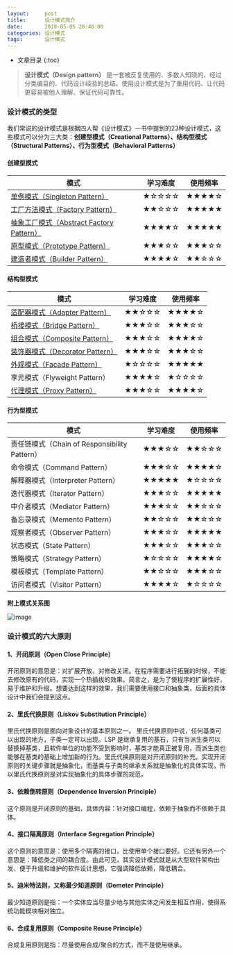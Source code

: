 ```yaml
---
layout:     post
title:      设计模式简介
date:       2018-05-05 20:48:00
categories: 设计模式
tags:       设计模式
---
```


* 文章目录
{:toc}

> **设计模式（Design pattern）** 是一套被反复使用的、多数人知晓的、经过分类编目的、代码设计经验的总结。使用设计模式是为了重用代码、让代码更容易被他人理解、保证代码可靠性。



### 设计模式的类型

我们常说的设计模式是根据四人帮《设计模式》一书中提到的23种设计模式，这些模式可以分为三大类：**创建型模式（Creational Patterns）、结构型模式（Structural Patterns）、行为型模式（Behavioral Patterns）**


#### 创建型模式

模式 | 学习难度 | 使用频率
---|---|---
[单例模式（Singleton Pattern）](https://yaokuan.github.io/2018/05/06/Singleton-Pattern/)|★☆☆☆☆|★★★★☆
[工厂方法模式（Factory Pattern）](https://yaokuan.github.io/2018/05/11/Factory-Function-Pattern/)|★★☆☆☆|★★★★★
[抽象工厂模式（Abstract Factory Pattern）](https://yaokuan.github.io/2018/05/11/Abstract-Factory-Pattern/)|★★★★☆|★★★★★
[原型模式（Prototype Pattern）](https://yaokuan.github.io/2018/05/13/Prototype-Design-Patern/)|★★★☆☆|★★★☆☆
[建造者模式（Builder Pattern）](https://yaokuan.github.io/2018/05/12/Builder-Design-Pattern/)|★★★★☆|★★☆☆☆

#### 结构型模式 

模式 | 学习难度 | 使用频率
---|---|---
[适配器模式（Adapter Pattern）](https://yaokuan.github.io/2018/05/25/Adapter-Design-Pattern/)|★★☆☆☆|★★★★☆
[桥接模式（Bridge Pattern）](https://yaokuan.github.io/2018/05/26/Bridge-Design-Pattern/)|★★★☆☆|★★★☆☆
[组合模式（Composite Pattern）](https://yaokuan.github.io/2018/06/02/Design-Pattern-Composite/)|★★★☆☆|★★★★☆
[装饰器模式（Decorator Pattern）](https://yaokuan.github.io/2018/05/01/decorate-design-pattern/)|★★★☆☆|★★★☆☆
[外观模式（Facade Pattern）](https://yaokuan.github.io/2018/05/27/Facade-Design-Pattern/)|★☆☆☆☆|★★★★★
享元模式（Flyweight Pattern）|★★★★☆|★☆☆☆☆
[代理模式（Proxy Pattern）](https://yaokuan.github.io/2018/06/02/Proxy-Design-Pattern/)|★★★☆☆|★★★★☆

#### 行为型模式

模式 | 学习难度 | 使用频率
---|---|---
责任链模式（Chain of Responsibility Pattern）|★★★☆☆|★★☆☆☆
命令模式（Command Pattern）|★★★☆☆|★★★★☆
解释器模式（Interpreter Pattern）|★★★★★|★☆☆☆☆
迭代器模式（Iterator Pattern）|★★★☆☆|★★★★★
中介者模式（Mediator Pattern）|★★★☆☆|★★☆☆☆
备忘录模式（Memento Pattern）|★★☆☆☆|★★☆☆☆
观察者模式（Observer Pattern）|★★★☆☆|★★★★★
状态模式（State Pattern）|★★★☆☆|★★★☆☆
策略模式（Strategy Pattern）|★☆☆☆☆|★★★★☆
模板模式（Template Pattern）|★★☆☆☆|★★★☆☆
访问者模式（Visitor Pattern）|★★★★☆|★☆☆☆☆

**附上模式关系图**

![image](http://oc26wuqdw.bkt.clouddn.com/2018/5/designPattern/design-pattern-relations.jpg)

### 设计模式的六大原则
#### 1、开闭原则（Open Close Principle）

开闭原则的意思是：对扩展开放，对修改关闭。在程序需要进行拓展的时候，不能去修改原有的代码，实现一个热插拔的效果。简言之，是为了使程序的扩展性好，易于维护和升级。想要达到这样的效果，我们需要使用接口和抽象类，后面的具体设计中我们会提到这点。

#### 2、里氏代换原则（Liskov Substitution Principle）

里氏代换原则是面向对象设计的基本原则之一。 里氏代换原则中说，任何基类可以出现的地方，子类一定可以出现。LSP 是继承复用的基石，只有当派生类可以替换掉基类，且软件单位的功能不受到影响时，基类才能真正被复用，而派生类也能够在基类的基础上增加新的行为。里氏代换原则是对开闭原则的补充。实现开闭原则的关键步骤就是抽象化，而基类与子类的继承关系就是抽象化的具体实现，所以里氏代换原则是对实现抽象化的具体步骤的规范。

#### 3、依赖倒转原则（Dependence Inversion Principle）

这个原则是开闭原则的基础，具体内容：针对接口编程，依赖于抽象而不依赖于具体。

#### 4、接口隔离原则（Interface Segregation Principle）

这个原则的意思是：使用多个隔离的接口，比使用单个接口要好。它还有另外一个意思是：降低类之间的耦合度。由此可见，其实设计模式就是从大型软件架构出发、便于升级和维护的软件设计思想，它强调降低依赖，降低耦合。

#### 5、迪米特法则，又称最少知道原则（Demeter Principle）

最少知道原则是指：一个实体应当尽量少地与其他实体之间发生相互作用，使得系统功能模块相对独立。

#### 6、合成复用原则（Composite Reuse Principle）

合成复用原则是指：尽量使用合成/聚合的方式，而不是使用继承。
